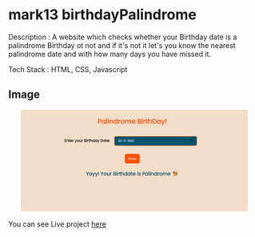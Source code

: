 # mark13 birthdayPalindrome

Description : A website which checks whether your Birthday date is a palindrome Birthday ot not and if it's not it let's you know the nearest palindrome date and with how many days you have missed it.

Tech Stack : HTML, CSS, Javascript

## Image 
<div align="center">
<img src="https://raw.githubusercontent.com/rushikesh1799/mark13-birthdayPalindrome/main/images/birthdayPalindrome.png" width="90%"/>
</div>
 
You can see Live project [here](https://mark13-palindromebirthdayapp.netlify.app/)

